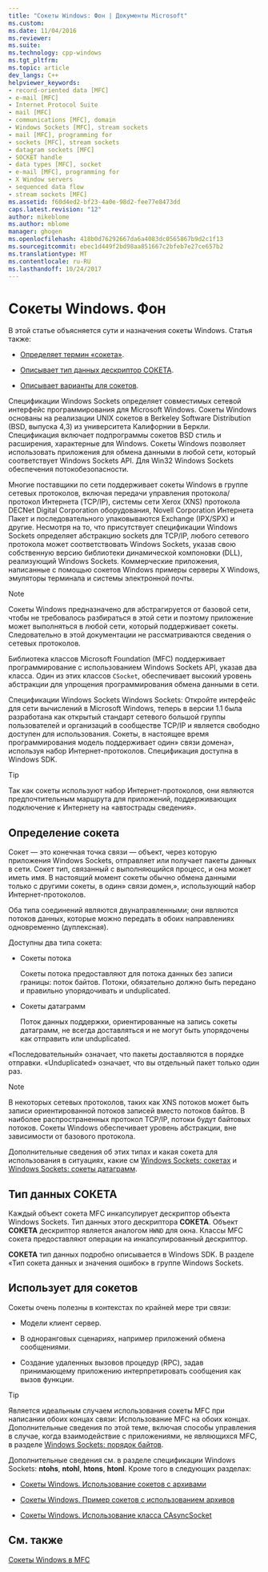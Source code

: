```yaml
---
title: "Сокеты Windows: Фон | Документы Microsoft"
ms.custom: 
ms.date: 11/04/2016
ms.reviewer: 
ms.suite: 
ms.technology: cpp-windows
ms.tgt_pltfrm: 
ms.topic: article
dev_langs: C++
helpviewer_keywords:
- record-oriented data [MFC]
- e-mail [MFC]
- Internet Protocol Suite
- mail [MFC]
- communications [MFC], domain
- Windows Sockets [MFC], stream sockets
- mail [MFC], programming for
- sockets [MFC], stream sockets
- datagram sockets [MFC]
- SOCKET handle
- data types [MFC], socket
- e-mail [MFC], programming for
- X Window servers
- sequenced data flow
- stream sockets [MFC]
ms.assetid: f60d4ed2-bf23-4a0e-98d2-fee77e8473dd
caps.latest.revision: "12"
author: mikeblome
ms.author: mblome
manager: ghogen
ms.openlocfilehash: 418b0d76292667da6a4083dc0565867b9d2c1f13
ms.sourcegitcommit: ebec1d449f2bd98aa851667c2bfeb7e27ce657b2
ms.translationtype: MT
ms.contentlocale: ru-RU
ms.lasthandoff: 10/24/2017
---
```

# <a name="windows-sockets-background"></a>Сокеты Windows. Фон
В этой статье объясняется сути и назначения сокеты Windows. Статья также:  
  
-   [Определяет термин «сокета»](#_core_definition_of_a_socket).  
  
-   [Описывает тип данных дескриптор СОКЕТА](#_core_the_socket_data_type).  
  
-   [Описывает варианты для сокетов](#_core_uses_for_sockets).  
  
 Спецификации Windows Sockets определяет совместимых сетевой интерфейс программирования для Microsoft Windows. Сокеты Windows основаны на реализации UNIX сокетов в Berkeley Software Distribution (BSD, выпуска 4,3) из университета Калифорнии в Беркли. Спецификация включает подпрограммы сокетов BSD стиль и расширения, характерные для Windows. Сокеты Windows позволяет использовать приложения для обмена данными в любой сети, который соответствует Windows Sockets API. Для Win32 Windows Sockets обеспечения потокобезопасности.  
  
 Многие поставщики по сети поддерживает сокеты Windows в группе сетевых протоколов, включая передачи управления протокола/протокол Интернета (TCP/IP), системы сети Xerox (XNS) протокола DECNet Digital Corporation оборудования, Novell Corporation Интернета Пакет и последовательного упаковываются Exchange (IPX/SPX) и другие. Несмотря на то, что присутствует спецификации Windows Sockets определяет абстракцию sockets для TCP/IP, любого сетевого протокола может соответствовать Windows Sockets, указав свою собственную версию библиотеки динамической компоновки (DLL), реализующий Windows Sockets. Коммерческие приложения, написанные с помощью сокетов Windows примеры серверы X Windows, эмуляторы терминала и системы электронной почты.  
  
> [!NOTE]
>  Сокеты Windows предназначено для абстрагируется от базовой сети, чтобы не требовалось разбираться в этой сети и поэтому приложение может выполняться в любой сети, который поддерживает сокеты. Следовательно в этой документации не рассматриваются сведения о сетевых протоколов.  
  
 Библиотека классов Microsoft Foundation (MFC) поддерживает программирование с использованием Windows Sockets API, указав два класса. Один из этих классов `CSocket`, обеспечивает высокий уровень абстракции для упрощения программирования обмена данными в сети.  
  
 Спецификации Windows Sockets Windows Sockets: Откройте интерфейс для сети вычислений в Microsoft Windows, теперь в версии 1.1 была разработана как открытый стандарт сетевого большой группы пользователей и организаций в сообществе TCP/IP и является свободно доступен для использования. Сокеты, в настоящее время программирования модель поддерживает один» связи домена», используя набор Интернет-протоколов. Спецификация доступна в Windows SDK.  
  
> [!TIP]
>  Так как сокеты используют набор Интернет-протоколов, они являются предпочтительным маршрута для приложений, поддерживающих подключение к Интернету на «автострады сведения».  
  
##  <a name="_core_definition_of_a_socket"></a>Определение сокета  
 Сокет — это конечная точка связи — объект, через которую приложения Windows Sockets, отправляет или получает пакеты данных в сети. Сокет тип, связанный с выполняющийся процесс, и она может иметь имя. В настоящий момент сокеты обычно обмена данными только с другими сокеты, в один» связи домен,», использующий набор Интернет-протоколов.  
  
 Оба типа соединений являются двунаправленными; они являются потоков данных, которые можно передать в обоих направлениях одновременно (дуплексная).  
  
 Доступны два типа сокета:  
  
-   Сокеты потока  
  
     Сокеты потока предоставляют для потока данных без записи границы: поток байтов. Потоки, обязательно должно быть передано и правильно упорядочивать и unduplicated.  
  
-   Сокеты датаграмм  
  
     Поток данных поддержки, ориентированные на запись сокеты датаграмм, не всегда доставляться и не могут быть упорядочены как отправить или unduplicated.  
  
 «Последовательный» означает, что пакеты доставляются в порядке отправки. «Unduplicated» означает, что вы отдельный пакет только один раз.  
  
> [!NOTE]
>  В некоторых сетевых протоколов, таких как XNS потоков может быть записи ориентированной потоков записей вместо потоков байтов. В наиболее распространенных протокол TCP/IP, потоки будут байтовых потоков. Сокеты Windows обеспечивает уровень абстракции, вне зависимости от базового протокола.  
  
 Дополнительные сведения об этих типах и какая сокета для использования в ситуациях, какие см [Windows Sockets: сокетах](../mfc/windows-sockets-stream-sockets.md) и [Windows Sockets: сокеты датаграмм](../mfc/windows-sockets-datagram-sockets.md).  
  
##  <a name="_core_the_socket_data_type"></a>Тип данных СОКЕТА  
 Каждый объект сокета MFC инкапсулирует дескриптор объекта Windows Sockets. Тип данных этого дескриптора **СОКЕТА**. Объект **СОКЕТА** дескриптор является аналогом `HWND` для окна. Классы MFC сокета предоставляют операции на инкапсулированный дескриптор.  
  
 **СОКЕТА** тип данных подробно описывается в Windows SDK. В разделе «Тип сокета данных и значения ошибок» в группе Windows Sockets.  
  
##  <a name="_core_uses_for_sockets"></a>Использует для сокетов  
 Сокеты очень полезны в контекстах по крайней мере три связи:  
  
-   Модели клиент сервер.  
  
-   В одноранговых сценариях, например приложений обмена сообщениями.  
  
-   Создание удаленных вызовов процедур (RPC), задав принимающему приложению интерпретировать сообщения как вызов функции.  
  
> [!TIP]
>  Является идеальным случаем использования сокеты MFC при написании обоих концах связи: Использование MFC на обоих концах. Дополнительные сведения по этой теме, включая способы управления в случае, когда взаимодействие с приложениями, не являющихся MFC, в разделе [Windows Sockets: порядок байтов](../mfc/windows-sockets-byte-ordering.md).  
  
 Дополнительные сведения см. в разделе спецификации Windows Sockets: **ntohs**, **ntohl**, **htons**, **htonl**. Кроме того в следующих разделах:  
  
-   [Сокеты Windows. Использование сокетов с архивами](../mfc/windows-sockets-using-sockets-with-archives.md)  
  
-   [Сокеты Windows. Пример сокетов с использованием архивов](../mfc/windows-sockets-example-of-sockets-using-archives.md)  
  
-   [Сокеты Windows. Использование класса CAsyncSocket](../mfc/windows-sockets-using-class-casyncsocket.md)  
  
## <a name="see-also"></a>См. также  
 [Сокеты Windows в MFC](../mfc/windows-sockets-in-mfc.md)


